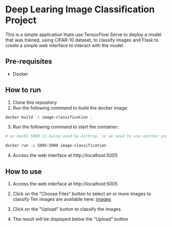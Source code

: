 # Deep Learing Image Classification Project

This is a simple application thats use TensorFlow Serve to deploy a model that was trained, using CIFAR-10 dataset, to classify images and Flask to create a simple web interface to interact with the model.

## Pre-requisites

- Docker 

## How to run

1. Clone this repository
2. Run the following command to build the docker image:

```bash
docker build -t image-classification .
```

3. Run the following command to start the container:

```bash
# on macOS 5000 is being used by AirDrop, so we need to use another port and it will works fine on Linux and Windows.

docker run -p 5005:5000 image-classification
```

4. Access the web interface at http://localhost:5005

## How to use

1. Access the web interface at http://localhost:5005

2. Click on the "Choose Files" button to select an or more images to classify
    Ten images are available here: [images](https://github.com/pedrorenan/project-1-deep-learning-image-classification-with-cnn/tree/main/solution/samples)

3. Click on the "Upload" button to classify the images

4. The result will be displayed below the "Upload" button